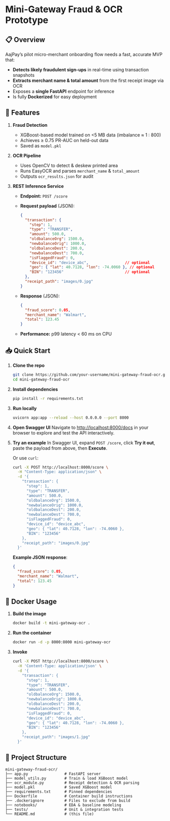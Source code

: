 # Mini-Gateway Fraud & OCR Prototype

## 📋 Overview

AajPay’s pilot micro-merchant onboarding flow needs a fast, accurate MVP that:

* **Detects likely fraudulent sign-ups** in real-time using transaction snapshots
* **Extracts merchant name & total amount** from the first receipt image via OCR
* Exposes a **single FastAPI** endpoint for inference
* Is fully **Dockerized** for easy deployment

## 🚀 Features

1. **Fraud Detection**

   * XGBoost-based model trained on <5 MB data (imbalance ≈ 1 : 800)
   * Achieves ≥ 0.75 PR-AUC on held-out data
   * Saved as `model.pkl`

2. **OCR Pipeline**

   * Uses OpenCV to detect & deskew printed area
   * Runs EasyOCR and parses `merchant_name` & `total_amount`
   * Outputs `ocr_results.json` for audit

3. **REST Inference Service**

   * **Endpoint:** `POST /score`
   * **Request payload** (JSON):

     ```json
     {
       "transaction": {
         "step": 1,
         "type": "TRANSFER",
         "amount": 500.0,
         "oldbalanceOrg": 1500.0,
         "newbalanceOrig": 1000.0,
         "oldbalanceDest": 200.0,
         "newbalanceDest": 700.0,
         "isFlaggedFraud": 0,
         "device_id": "device_abc",                // optional
         "geo": { "lat": 40.7128, "lon": -74.0060 }, // optional
         "BIN": "123456"                           // optional
       },
       "receipt_path": "images/0.jpg"
     }
     ```
   * **Response** (JSON):

     ```json
     {
       "fraud_score": 0.05,
       "merchant_name": "Walmart",
       "total": 123.45
     }
     ```
   * **Performance:** p99 latency < 60 ms on CPU

## 📥 Quick Start

1. **Clone the repo**

   ```bash
   git clone https://github.com/your-username/mini-gateway-fraud-ocr.git
   cd mini-gateway-fraud-ocr
   ```

2. **Install dependencies**

   ```bash
   pip install -r requirements.txt
   ```

3. **Run locally**

   ```bash
   uvicorn app:app --reload --host 0.0.0.0 --port 8000
   ```

4. **Open Swagger UI**
   Navigate to [http://localhost:8000/docs](http://localhost:8000/docs) in your browser to explore and test the API interactively.

5. **Try an example**
   In Swagger UI, expand `POST /score`, click **Try it out**, paste the payload from above, then **Execute**.

   Or use `curl`:

   ```bash
   curl -X POST http://localhost:8000/score \
     -H "Content-Type: application/json" \
     -d '{
       "transaction": {
         "step": 1,
         "type": "TRANSFER",
         "amount": 500.0,
         "oldbalanceOrg": 1500.0,
         "newbalanceOrig": 1000.0,
         "oldbalanceDest": 200.0,
         "newbalanceDest": 700.0,
         "isFlaggedFraud": 0,
         "device_id": "device_abc",
         "geo": { "lat": 40.7128, "lon": -74.0060 },
         "BIN": "123456"
       },
       "receipt_path": "images/0.jpg"
     }'
   ```

   **Example JSON response**:

   ```json
   {
     "fraud_score": 0.05,
     "merchant_name": "Walmart",
     "total": 123.45
   }
   ```

## 🐳 Docker Usage

1. **Build the image**

   ```bash
   docker build -t mini-gateway-ocr .
   ```

2. **Run the container**

   ```bash
   docker run -d -p 8000:8000 mini-gateway-ocr
   ```

3. **Invoke**

   ```bash
   curl -X POST http://localhost:8000/score \
     -H 'Content-Type: application/json' \
     -d '{
       "transaction": {
         "step": 1,
         "type": "TRANSFER",
         "amount": 500.0,
         "oldbalanceOrg": 1500.0,
         "newbalanceOrig": 1000.0,
         "oldbalanceDest": 200.0,
         "newbalanceDest": 700.0,
         "isFlaggedFraud": 0,
         "device_id": "device_abc",
         "geo": { "lat": 40.7128, "lon": -74.0060 },
         "BIN": "123456"
       },
       "receipt_path": "images/1.jpg"
     }'
   ```

## 📂 Project Structure

```
mini-gateway-fraud-ocr/
├── app.py                # FastAPI server
├── model_utils.py        # Train & load XGBoost model
├── ocr_module.py         # Receipt detection & OCR parsing
├── model.pkl             # Saved XGBoost model
├── requirements.txt      # Pinned dependencies
├── Dockerfile            # Container build instructions
├── .dockerignore         # Files to exclude from build
├── notebooks/            # EDA & baseline modeling
├── tests/                # Unit & integration tests
└── README.md             # (this file)
```

